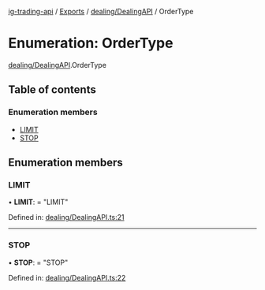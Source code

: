 [ig-trading-api](../README.md) / [Exports](../modules.md) / [dealing/DealingAPI](../modules/dealing_dealingapi.md) / OrderType

# Enumeration: OrderType

[dealing/DealingAPI](../modules/dealing_dealingapi.md).OrderType

## Table of contents

### Enumeration members

- [LIMIT](dealing_dealingapi.ordertype.md#limit)
- [STOP](dealing_dealingapi.ordertype.md#stop)

## Enumeration members

### LIMIT

• **LIMIT**: = "LIMIT"

Defined in: [dealing/DealingAPI.ts:21](https://github.com/bennycode/ig-trading-api/blob/840a401/src/dealing/DealingAPI.ts#L21)

---

### STOP

• **STOP**: = "STOP"

Defined in: [dealing/DealingAPI.ts:22](https://github.com/bennycode/ig-trading-api/blob/840a401/src/dealing/DealingAPI.ts#L22)
